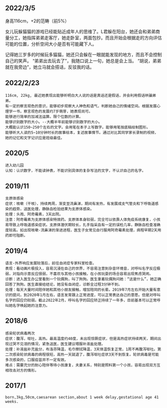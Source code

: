 
## 2022/3/5

身高116cm，+2的范畴（前5%）

女儿玩躲猫猫的游戏已经能贴近成年人的思维了。L君躲在阳台，她还会和弟弟商量分工，她指挥弟弟走客厅，她走卧室，两面包抄。而且开始会根据走的方向评估可能的位置，分析空间大小是否有可能藏下人。

记得她三岁多的时候玩多猫猫，她还只会躲在一眼就能发现的地方，而且不会控制自己的笑声。
“弟弟出去玩去了”，我随口说上一句，她总是会上当。
“胡说，弟弟就在我旁边”，她立马就会搭话，反驳我的话。


## 2022/2/23
```
116cm, 22kg, 最近她表现出能够听明白大人说的话是真话还是假话，并会利用假话哄骗弟弟。
有一定的察言观色的意识，能够初步观察大人神色和语气，判断她自己的情绪空间。根据发展心理学一书，察言观色的发展约7岁萌芽，她表现尚可。
能够进行简单的加减法运算。限个位数的计算。
能够识别数字的大小。--大概半年前能够识别数字的大小。
大概能认识150~250个左右的文字。会用笔在本子上写数字。能够用笔按底稿绘制图形。
能够听大人读的5~10分钟时长的故事绘本，复述故事情节。通过对比其同学家长录制的视频，她的记忆和文字记识应是班级最佳。
```

## 2020/5
```
进入幼儿园
认知：认识数字，不能读钟表，不能识别具体的复杂写法的文字，不认识自己的名字。
```

## 2019/11
```
支原体感染
症状：咳嗽（干咳），持续两周，渐变至流鼻涕，期间有发热，有发展成支气管炎和下呼吸道感染的趋势，送医处理，静脉血检验结果为支原体感染。
处理：头孢、阿奇霉素，3天出院。
注意：阿奇霉素为支原体感染特效药。支原体本身较弱，完全可以依靠人体免疫系统康复，小孩易导致上呼吸道感染症状。支原体潜伏期较长，扎手指采血有一定的误检几率，静脉血检查准确度较高。如出现咳嗽-流鼻涕的渐进进程，医生子女常见自行服用阿奇霉素处理，病程早期2天用药即可阻断。
```

## 2019/4
```
语言-外界响应发展较落后，前往自闭症专家科室检查。
表现：看动画片极投入，容易沉浸在自己的世界，不容易注意到杂音环境音，对呼叫名字反应极弱，对指向示意反应很弱，不喜欢与其他小孩接触，在小孩玩耍的场合容易出现焦虑哭闹。
诊断：进入医生办公室看到一个玩偶狗，叫了狗狗。医生拿着玩偶狗问她：“这是什么”，她正确回答了狗狗。医生直接给结论，她没有自闭症，诊断全过程3分钟不到。
处理：每天大量时间陪伴她和其他小朋友接触，增加陪同的长辈。2019年7月左右开始大量有意识的提问，到2020年1月左右，语言发育跟上正常进度，可以正常表达自己的意愿。但是对呼叫名字的回应仍较弱。截止2022年2月，呼叫名字的回应矫正持续了一年多，目前基本可以正常呼叫她名字唤起她的注意力。

```

## 2018/6
```
感染轮状病毒两次
症状：腹泻，呕吐，高热。最高温度约40度，未出现惊厥症状，但是高热症状持续两天，期间出现过哭不见泪的情况，紧急送医，医生建议喂服补液盐处理。
处理：补液盐补充盐分，布洛芬降温，毛巾擦拭降温，3天体温恢复正常，1周不再腹泻呕吐。第二次感染轮状病毒的病程很短，高热一天就退了，腹泻呕吐症状3天不到恢复。轮状病毒是可能多次感染的，口服疫苗并不一定有效。
难点：需要充分的耐心陪伴等待小孩康复，夫妻关系，特别是照料第一个小孩，容易出现双方互相攻击对方的情形。
```

## 2017/1
```
born,3kg,50cm,caesarean section,about 1 week delay,gestational age 41 weeks.
```
